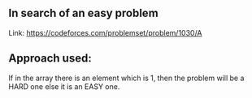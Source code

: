 ## In search of an easy problem

Link: https://codeforces.com/problemset/problem/1030/A

## Approach used:

If in the array there is an element which is 1, then the problem will be a HARD one else it is an EASY one.